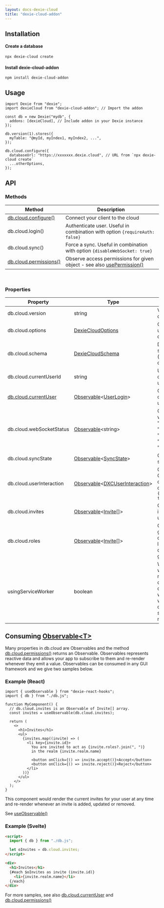 ```yaml
---
layout: docs-dexie-cloud
title: "dexie-cloud-addon"
---
```


## Installation

#### Create a database

```
npx dexie-cloud create
```

#### Install dexie-cloud-addon
```
npm install dexie-cloud-addon
```

## Usage


```tsx
import Dexie from "dexie";
import dexieCloud from "dexie-cloud-addon"; // Import the addon

const db = new Dexie("mydb", {
  addons: [dexieCloud], // Include addon in your Dexie instance
});

db.version(1).stores({
  myTable: "@myId, myIndex1, myIndex2, ...",
});

db.cloud.configure({
  databaseUrl: "https://xxxxxxx.dexie.cloud", // URL from `npx dexie-cloud create`
  ...otherOptions,
});
```

## API
### Methods

| Method                                         | Description                                                                                                          |
| ---------------------------------------------- | -------------------------------------------------------------------------------------------------------------------- |
| [db.cloud.configure()](<db.cloud.configure()>) | Connect your client to the cloud                                                                                     |
| db.cloud.login()                               | Authenticate user. Useful in combination with option `{requireAuth: false}`                                          |
| db.cloud.sync()                                | Force a sync. Useful in combination with option `{disableWebSocket: true}`                                           |
| [db.cloud.permissions()](db.cloud.permissions())                         | Observe access permissions for given object - see also [usePermission()](</docs/dexie-react-hooks/usePermissions()>) |

<br>

### Properties

| Property                                     | Type                                                                                            | Description                                                                                                                                                               |
| -------------------------------------------- | ----------------------------------------------------------------------------------------------- | ------------------------------------------------------------------------------------------------------------------------------------------------------------------------- |
| db.cloud.version                             | string                                                                                          | Version of dexie-cloud-addon                                                                                                                                              |
| db.cloud.options                             | [DexieCloudOptions](DexieCloudOptions)                                                          | Options configured using db.cloud.configure()                                                                                                                             |
| db.cloud.schema                              | [DexieCloudSchema](DexieCloudSchema)                                                            | Dexie-Cloud specific schema (complementary to dexie schema)                                                                                                               |
| db.cloud.currentUserId                       | string                                                                                          | UserID of the currently logged in user                                                                                                                                    |
| [db.cloud.currentUser](db.cloud.currentUser) | [Observable](https://rxjs.dev/guide/observable)&lt;[UserLogin](UserLogin)&gt;                   | Observable of currently logged in user.                                                                                                                                   |
| db.cloud.webSocketStatus                     | [Observable](https://rxjs.dev/guide/observable)&lt;string&gt;                                   | Observable of websocket status: "not-started", "connecting", "connected", "disconnected" or "error"                                                                       |
| db.cloud.syncState                           | [Observable](https://rxjs.dev/guide/observable)&lt;[SyncState](SyncState)&gt;                   | Observable of sync state                                                                                                                                                  |
| db.cloud.userInteraction                     | [Observable](https://rxjs.dev/guide/observable)&lt;[DXCUserInteraction](https://github.com/dfahlander/Dexie.js/blob/194abe82b6dc5c073652e5e86a1eed4d984a05a0/addons/dexie-cloud/src/types/DXCUserInteraction.ts)&gt; | Observable of login GUI. Use in combination with option `{customLoginGui: true}`                                                                                          |
| db.cloud.invites                             | [Observable](https://rxjs.dev/guide/observable)&lt;[Invite[]](Invite)&gt;                       | Observable of invites from other users to their realms                                                                                                                    |
| db.cloud.roles                               | [Observable](https://rxjs.dev/guide/observable)&lt;[Invite[]](DBRealmRole)&gt;                  | Observable of global roles in your database (a liveQuery of db.roles of the global realm))                                                                                |
| usingServiceWorker                           | boolean                                                                                         | Whether service worker is used or not. Depends on a combination of config options and whether a service worker that imports dexie-cloud's service worker module was found |

## Consuming [Observable&lt;T&gt;](https://rxjs.dev/guide/observable)

Many properties in db.cloud are Observables and the method [db.cloud.permissions()](db.cloud.permissions()) returns an Observable.
Observables represents reactive data and allows your app to subscribe to them and re-render whenever they emit a value.
Observables can be consumed in any GUI framework and we give two samples below.

### Example (React)

```tsx
import { useObservable } from "dexie-react-hooks";
import { db } from "./db.js";

function MyComponent() {
  // db.cloud.invites is an Observable of Invite[] array.
  const invites = useObservable(db.cloud.invites);

  return (
    <>
      <h1>Invites</h1>
      <ul>
        {invites.map((invite) => (
          <li key={invite.id}>
            You are invited to act as {invite.roles?.join(", ")}
            in the realm {invite.realm.name}
            
            <button onClick={() => invite.accept()}>Accept</button>
            <button onClick={() => invite.reject()}>Reject</button>
          </li>
        ))}
      </ul>
    </>
  );
}
```

This component would render the current invites for your user at any time and re-render whenever an invite is added, updated or removed.

See [useObservable()](/docs/dexie-react-hooks/useObservable())

### Example (Svelte)

```html
<script>
  import { db } from "./db.js";

  let oInvites = db.cloud.invites;
</script>

<div>
  <h1>Invites</h1>
  {#each $oInvites as invite (invite.id)}
    <li>{invite.realm.name}</li>
  {/each}
</div>
```

For more samples, see also [db.cloud.currentUser](db.cloud.currentUser) and [db.cloud.permissions()](db.cloud.permissions())


